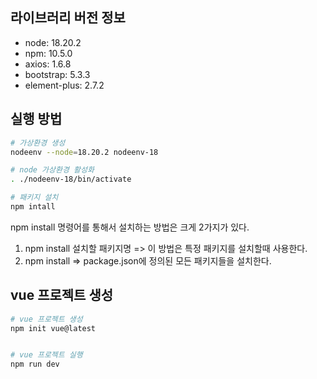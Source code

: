 
## 라이브러리 버전 정보
- node: 18.20.2
- npm: 10.5.0
- axios: 1.6.8 
- bootstrap: 5.3.3 
- element-plus: 2.7.2

## 실행 방법
```bash
# 가상환경 생성
nodeenv --node=18.20.2 nodeenv-18

# node 가상환경 활성화
. ./nodeenv-18/bin/activate

# 패키지 설치
npm intall
```
npm install 명령어를 통해서 설치하는 방법은 크게 2가지가 있다.
1. npm install 설치할 패키지명 => 이 방법은 특정 패키지를 설치할때 사용한다.
2. npm install => package.json에 정의된 모든 패키지들을 설치한다.


## vue 프로젝트 생성
```bash
# vue 프로젝트 생성
npm init vue@latest


# vue 프로젝트 실행
npm run dev
```